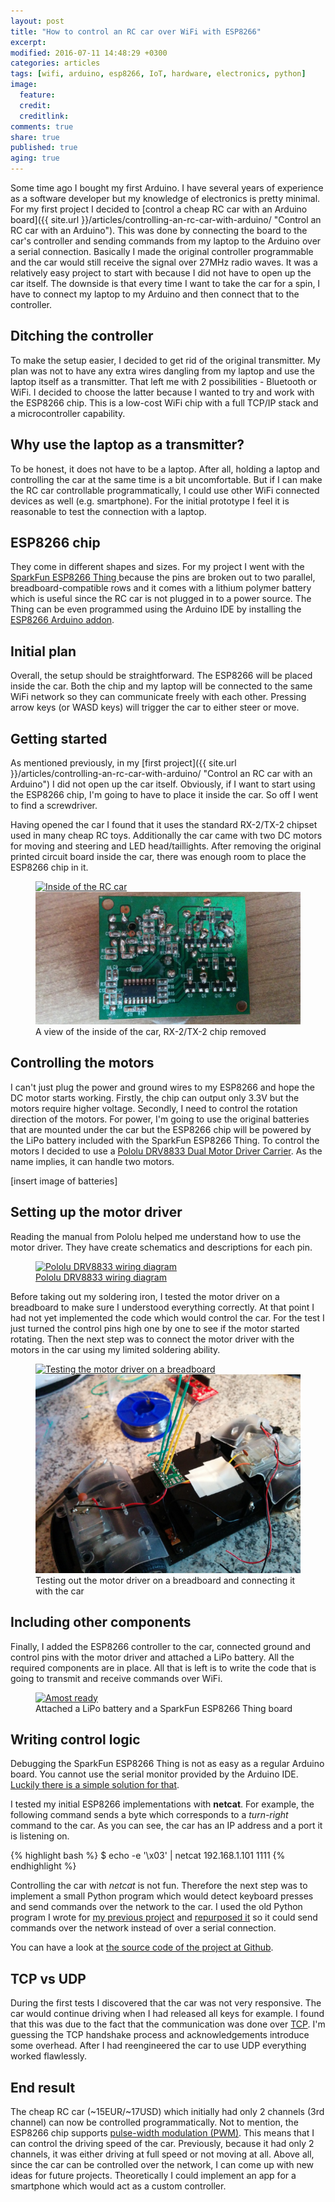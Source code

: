 ```yaml
---
layout: post
title: "How to control an RC car over WiFi with ESP8266"
excerpt:
modified: 2016-07-11 14:48:29 +0300
categories: articles
tags: [wifi, arduino, esp8266, IoT, hardware, electronics, python]
image:
  feature:
  credit:
  creditlink:
comments: true
share: true
published: true
aging: true
---
```


Some time ago I bought my first Arduino. I have several years of experience as a software developer but my knowledge of electronics is pretty minimal. For my first project I decided to [control a cheap RC car with an Arduino board]({{ site.url }}/articles/controlling-an-rc-car-with-arduino/ "Control an RC car with an Arduino"). This was done by connecting the board to the car's controller and sending commands from my laptop to the Arduino over a serial connection. Basically I made the original controller programmable and the car would still receive the signal over 27MHz radio waves. It was a relatively easy project to start with because I did not have to open up the car itself. The downside is that every time I want to take the car for a spin, I have to connect my laptop to my Arduino and then connect that to the controller.

## Ditching the controller

To make the setup easier, I decided to get rid of the original transmitter. My plan was not to have any extra wires dangling from my laptop and use the laptop itself as a transmitter. That left me with 2 possibilities - Bluetooth or WiFi. I decided to choose the latter because I wanted to try and work with the ESP8266 chip. This is a low-cost WiFi chip with a full TCP/IP stack and a microcontroller capability.

## Why use the laptop as a transmitter?

To be honest, it does not have to be a laptop. After all, holding a laptop and controlling the car at the same time is a bit uncomfortable. But if I can make the RC car controllable programmatically, I could use other WiFi connected devices as well (e.g. smartphone). For the initial prototype I feel it is reasonable to test the connection with a laptop.

## ESP8266 chip

They come in different shapes and sizes. For my project I went with the [SparkFun ESP8266 Thing
](https://www.sparkfun.com/products/13231 "SparkFun ESP8266 Thing product page") because the pins are broken out to two parallel, breadboard-compatible rows and it comes with a lithium polymer battery which is useful since the RC car is not plugged in to a power source. The Thing can be even programmed using the Arduino IDE by installing the [ESP8266 Arduino addon](https://learn.sparkfun.com/tutorials/esp8266-thing-hookup-guide/installing-the-esp8266-arduino-addon "ESP8266 arduino addon").

## Initial plan

Overall, the setup should be straightforward. The ESP8266 will be placed inside the car. Both the chip and my laptop will be connected to the same WiFi network so they can communicate freely with each other. Pressing arrow keys (or WASD keys) will trigger the car to either steer or move.


## Getting started

As mentioned previously, in my [first project]({{ site.url }}/articles/controlling-an-rc-car-with-arduino/ "Control an RC car with an Arduino") I did not open up the car itself. Obviously, if I want to start using the ESP8266 chip, I'm going to have to place it inside the car. So off I went to find a screwdriver.

Having opened the car I found that it uses the standard RX-2/TX-2 chipset used in many cheap RC toys. Additionally the car came with two DC motors for moving and steering and LED head/taillights. After removing the original printed circuit board inside the car, there was enough room to place the ESP8266 chip in it.

<figure class="half">
  <a href="{{ site.url }}/images/2016-07-11-how-to-control-an-rc-car-over-wifi/inside.jpg" class="image-popup">
	  <img src="{{ site.url }}/images/2016-07-11-how-to-control-an-rc-car-over-wifi/inside.jpg" alt="Inside of the RC car">
  </a>
  <a href="/images/2016-07-11-how-to-control-an-rc-car-over-wifi/rx2tx2.jpg" class="image-popup">
	  <img src="/images/2016-07-11-how-to-control-an-rc-car-over-wifi/rx2tx2.jpg" alt="The chipset removed from the car">
  </a>
	<figcaption>A view of the inside of the car, RX-2/TX-2 chip removed</figcaption>
</figure>

## Controlling the motors

I can't just plug the power and ground wires to my ESP8266 and hope the DC motor starts working. Firstly, the chip can output only 3.3V but the motors require higher voltage. Secondly, I need to control the rotation direction of the motors. For power, I'm going to use the original batteries that are mounted under the car but the ESP8266 chip will be powered by the LiPo battery included with the SparkFun ESP8266 Thing. To control the motors I decided to use a [Pololu DRV8833 Dual Motor Driver Carrier](https://www.pololu.com/product/2130 "DRV8833 Dual Motor Driver Carrier product page"). As the name implies, it can handle two motors.

[insert image of batteries]

## Setting up the motor driver

Reading the manual from Pololu helped me understand how to use the motor driver. They have create schematics and descriptions for each pin.

<figure>
	<a href="{{ site.url}}/images/2016-07-11-how-to-control-an-rc-car-over-wifi/wiring_diagram.png" class="image-popup"><img src="{{ site.url}}/images/2016-07-11-how-to-control-an-rc-car-over-wifi/wiring_diagram.png" alt="Pololu DRV8833 wiring diagram"></a>
	<figcaption><a href="https://www.pololu.com/product/2130" title="Pololu DRV8833 wiring diagram">Pololu DRV8833 wiring diagram</a></figcaption>
</figure>

Before taking out my soldering iron, I tested the motor driver on a breadboard to make sure I understood everything correctly. At that point I had not yet implemented the code which would control the car. For the test I just turned the control pins high one by one to see if the motor started rotating. Then the next step was to connect the motor driver with the motors in the car using my limited soldering ability.

<figure class="half">
  <a href="{{ site.url }}/images/2016-07-11-how-to-control-an-rc-car-over-wifi/breadboard_test.jpg" class="image-popup">
	  <img src="{{ site.url }}/images/2016-07-11-how-to-control-an-rc-car-over-wifi/breadboard_test_thumb.jpg" alt="Testing the motor driver on a breadboard">
  </a>
  <a href="/images/2016-07-11-how-to-control-an-rc-car-over-wifi/soldered_driver.jpg" class="image-popup">
	  <img src="/images/2016-07-11-how-to-control-an-rc-car-over-wifi/soldered_driver_thumb.jpg" alt="Motor driver connected with the car's DC motors">
  </a>
	<figcaption>Testing out the motor driver on a breadboard and connecting it with the car</figcaption>
</figure>

## Including other components

Finally, I added the ESP8266 controller to the car, connected ground and control pins with the motor driver and attached a LiPo battery. All the required components are in place. All that is left is to write the code that is going to transmit and receive commands over WiFi.

<figure>
	<a href="{{ site.url}}/images/2016-07-11-how-to-control-an-rc-car-over-wifi/almost_ready.jpg" class="image-popup"><img src="{{ site.url}}/images/2016-07-11-how-to-control-an-rc-car-over-wifi/almost_ready_thumb.jpg" alt="Amost ready"></a>
	<figcaption>Attached a LiPo battery and a SparkFun ESP8266 Thing board</figcaption>
</figure>

## Writing control logic

Debugging the SparkFun ESP8266 Thing is not as easy as a regular Arduino board. You cannot use the serial monitor provided by the Arduino IDE. [Luckily there is a simple solution for that](articles/using-a-serial-monitor-with-sparkfun-esp8266-thing/ "Using a serial monitor with SparkFun ESP8266 Thing").

I tested my initial ESP8266 implementations with **netcat**. For example, the following command sends a byte which corresponds to a *turn-right* command to the car. As you can see, the car has an IP address and a port it is listening on.

{% highlight bash %}
$ echo -e '\x03' | netcat 192.168.1.101 1111
{% endhighlight %}

Controlling the car with *netcat* is not fun. Therefore the next step was to implement a small Python program which would detect keyboard presses and send commands over the network to the car. I used the old Python program I wrote for [my previous project](https://github.com/indrekots/rc-car-controller) and [repurposed it](https://github.com/indrekots/esp8266-rc-car-controller/blob/master/wifi_controller_gui.py) so it could send commands over the network instead of over a serial connection.

You can have a look at [the source code of the project at Github](https://github.com/indrekots/esp8266-rc-car-controller "RC car controller source code").

## TCP vs UDP

During the first tests I discovered that the car was not very responsive. The car would continue driving when I had released all keys for example. I found that this was due to the fact that the communication was done over [TCP](https://en.wikipedia.org/wiki/Transmission_Control_Protocol "TCP Wikipedia page"). I'm guessing the TCP handshake process and acknowledgements introduce some overhead. After I had reengineered the car to use UDP everything worked flawlessly.

## End result

The cheap RC car (~15EUR/~17USD) which initially had only 2 channels (3rd channel) can now be controlled programmatically. Not to mention, the ESP8266 chip supports [pulse-width modulation (PWM)](https://en.wikipedia.org/wiki/Pulse-width_modulation "PWM Wikipedia page"). This means that I can control the driving speed of the car. Previously, because it had only 2 channels, it was either driving at full speed or not moving at all. Above all, since the car can be controlled over the network, I can come up with new ideas for future projects. Theoretically I could implement an app for a smartphone which would act as a custom controller.
